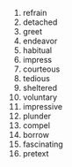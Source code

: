 01. refrain
02. detached
03. greet
04. endeavor
05. habitual
06. impress
07. courteous
08. tedious
09. sheltered
10. voluntary
11. impressive
12. plunder
13. compel
14. borrow
15. fascinating
16. pretext